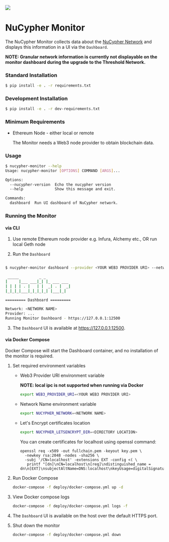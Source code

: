 ![](nucypher.png)

# NuCypher Monitor

The NuCypher Monitor collects data about the [NuCypher Network](https://github.com/nucypher/nucypher) 
and displays this information in a UI via the `Dashboard`.

  **NOTE: Granular network information is currently not displayable on the monitor dashboard during the upgrade to the Threshold Network.**


### Standard Installation

```bash
$ pip install -e . -r requirements.txt
```

### Development Installation
```bash
$ pip install -e . -r dev-requirements.txt
```

### Minimum Requirements
* Ethereum Node - either local or remote

    The Monitor needs a Web3 node provider to obtain blockchain data.


### Usage
```bash
$ nucypher-monitor --help
Usage: nucypher-monitor [OPTIONS] COMMAND [ARGS]...

Options:
  --nucypher-version  Echo the nucypher version
  --help              Show this message and exit.

Commands:
  dashboard  Run UI dashboard of NuCypher network.
```

### Running the Monitor

#### via CLI

1. Use remote Ethereum node provider e.g. Infura, Alchemy etc., OR run local Geth node

2. Run the `Dashboard`
    
```bash

$ nucypher-monitor dashboard --provider <YOUR WEB3 PROVIDER URI> --network <NETWORK NAME>

 _____         _ _           
|     |___ ___|_| |_ ___ ___ 
| | | | . |   | |  _| . |  _|
|_|_|_|___|_|_|_|_| |___|_|  

========= Dashboard =========

Network: <NETWORK NAME>
Provider: ...
Running Monitor Dashboard - https://127.0.0.1:12500
```

3. The `Dashboard` UI is available at https://127.0.0.1:12500.

#### via Docker Compose

Docker Compose will start the Dashboard container, and no installation of the monitor is required.

1. Set required environment variables

   * Web3 Provider URI environment variable

     **NOTE: local ipc is not supported when running via Docker**

     ```bash
     export WEB3_PROVIDER_URI=<YOUR WEB3 PROVIDER URI>
     ```

   * Network Name environment variable
   
     ```bash
     export NUCYPHER_NETWORK=<NETWORK NAME>
     ```

   * Let's Encrypt certificates location

     ```bash
     export NUCYPHER_LETSENCRYPT_DIR=<DIRECTORY LOCATION>
     ```
     You can create certificates for localhost using openssl command:
     ```
     openssl req -x509 -out fullchain.pem -keyout key.pem \
       -newkey rsa:2048 -nodes -sha256 \
       -subj '/CN=localhost' -extensions EXT -config <( \
        printf "[dn]\nCN=localhost\n[req]\ndistinguished_name = dn\n[EXT]\nsubjectAltName=DNS:localhost\nkeyUsage=digitalSignature\nextendedKeyUsage=serverAuth")
     ```


2. Run Docker Compose

   ```bash
   docker-compose -f deploy/docker-compose.yml up -d
   ```

3. View Docker compose logs

   ```bash
   docker-compose -f deploy/docker-compose.yml logs -f
   ```

4. The `Dashboard` UI is available on the host over the default HTTPS port.

5. Shut down the monitor

   ```bash
   docker-compose -f deploy/docker-compose.yml down
   ```
